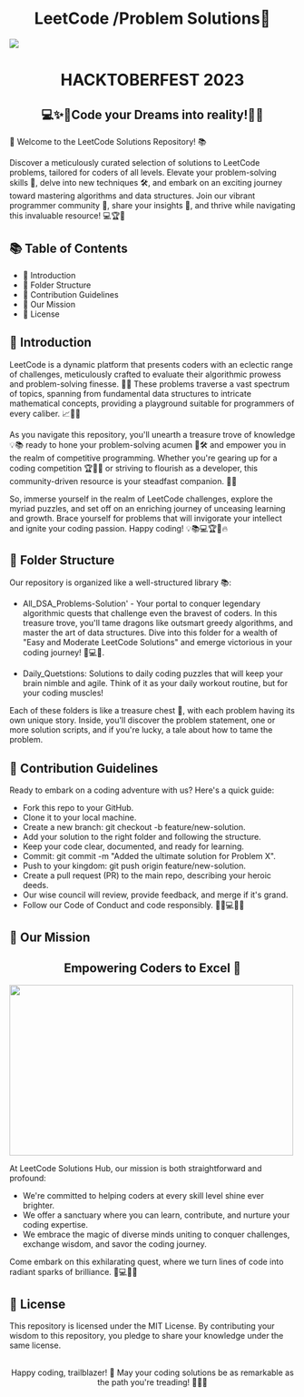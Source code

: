 <h1 align="center">LeetCode /Problem Solutions🚀</h1>

<img src="https://github.com/SameerSinghal26/LeetCode-Solutions/blob/main/Resources/For_leetcode_repo.jpeg">
<p align="center"> 

<h1 align="center">HACKTOBERFEST 2023</h1>
<h2 align="center">
💻✨🚀Code your Dreams into reality!🌠🔮</h2>

<p>
🚀 Welcome to the LeetCode Solutions Repository! 📚

Discover a meticulously curated selection of solutions to LeetCode problems, tailored for coders of all levels. Elevate your problem-solving skills 🧠, delve into new techniques 🛠️, and embark on an exciting journey toward mastering algorithms and data structures. Join our vibrant programmer community 👥, share your insights 🤝, and thrive while navigating this invaluable resource! 💻🏆🌟</p>

## 📚 Table of Contents

- 👋 Introduction
- 📁 Folder Structure
- 🤝 Contribution Guidelines
- 🚀 Our Mission
- 📜 License

## 👋 Introduction

<p>
LeetCode is a dynamic platform that presents coders with an eclectic range of challenges, meticulously crafted to evaluate their algorithmic prowess and problem-solving finesse. 🧩💡 These problems traverse a vast spectrum of topics, spanning from fundamental data structures to intricate mathematical concepts, providing a playground suitable for programmers of every caliber. 📈🔢🏰</p>
<p>As you navigate this repository, you'll unearth a treasure trove of knowledge 💡📚 ready to hone your problem-solving acumen 🧠🛠️ and empower you in the realm of competitive programming. Whether you're gearing up for a coding competition 🏆👨‍💻 or striving to flourish as a developer, this community-driven resource is your steadfast companion. 🌟🤝
</p>
<p>So, immerse yourself in the realm of LeetCode challenges, explore the myriad puzzles, and set off on an enriching journey of unceasing learning and growth. Brace yourself for problems that will invigorate your intellect and ignite your coding passion. Happy coding! 💡📚💻🏆🚀🔥</p>

## 📁 Folder Structure

<p>Our repository is organized like a well-structured library 📚:</p>

- All_DSA_Problems-Solution' - Your portal to conquer legendary algorithmic quests that challenge even the bravest of coders. In this treasure trove, you'll tame dragons like outsmart greedy algorithms, and master the art of data structures. Dive into this folder for a wealth of "Easy and Moderate LeetCode Solutions" and emerge victorious in your coding journey! 🐉💻🚀.

- Daily_Quetstions: Solutions to daily coding puzzles that will keep your brain nimble and agile. Think of it as your daily workout routine, but for your coding muscles!

<p>
Each of these folders is like a treasure chest 🎁, with each problem having its own unique story. Inside, you'll discover the problem statement, one or more solution scripts, and if you're lucky, a tale about how to tame the problem.</p>

## 🤝 Contribution Guidelines

<p>
Ready to embark on a coding adventure with us? Here's a quick guide:</p>

- Fork this repo to your GitHub.
- Clone it to your local machine.
- Create a new branch: git checkout -b feature/new-solution.
- Add your solution to the right folder and following the structure.
- Keep your code clear, documented, and ready for learning.
- Commit: git commit -m "Added the ultimate solution for Problem X".
- Push to your kingdom: git push origin feature/new-solution.
- Create a pull request (PR) to the main repo, describing your heroic deeds.
- Our wise council will review, provide feedback, and merge if it's grand.
- Follow our Code of Conduct and code responsibly. 🦸‍♂️💻🦸‍♀️

## 🚀 Our Mission

<h2 align="center">Empowering Coders to Excel 🌟</h2>

<img  src="https://github.com/SameerSinghal26/LeetCode-Solutions/blob/main/Resources/For_leetcode_repo1.jpeg" height="300" width="500">
<p align="left"> 

<p>
At LeetCode Solutions Hub, our mission is both straightforward and profound:  </p>

- We're committed to helping coders at every skill level shine ever brighter.
- We offer a sanctuary where you can learn, contribute, and nurture your coding expertise.
- We embrace the magic of diverse minds uniting to conquer challenges, exchange wisdom, and savor the coding journey. 

Come embark on this exhilarating quest, where we turn lines of code into radiant sparks of brilliance. 🌟💻🚀🔥<br>

## 📜 License

This repository is licensed under the MIT License. By contributing your wisdom to this repository, you pledge to share your knowledge under the same license.<br><br>
<p align="center">

<p align="center">
Happy coding, trailblazer! 🌟 May your coding solutions be as remarkable as the path you're treading! 🚀🔥💡</p>
